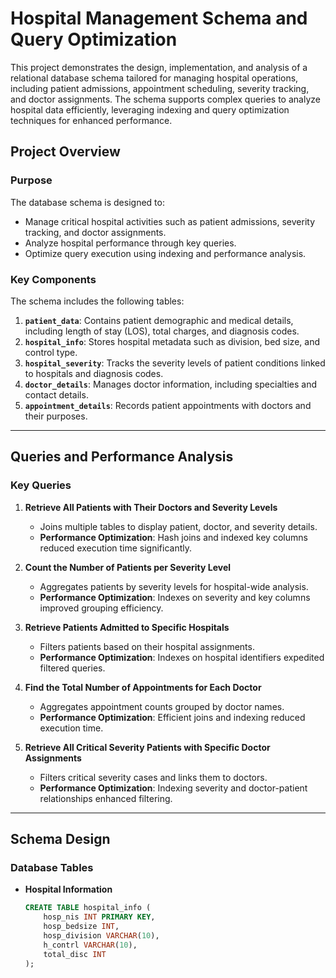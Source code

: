 # Hospital Management Schema and Query Optimization

This project demonstrates the design, implementation, and analysis of a relational database schema tailored for managing hospital operations, including patient admissions, appointment scheduling, severity tracking, and doctor assignments. The schema supports complex queries to analyze hospital data efficiently, leveraging indexing and query optimization techniques for enhanced performance.

## Project Overview

### Purpose
The database schema is designed to:
- Manage critical hospital activities such as patient admissions, severity tracking, and doctor assignments.
- Analyze hospital performance through key queries.
- Optimize query execution using indexing and performance analysis.

### Key Components
The schema includes the following tables:
1. **`patient_data`**: Contains patient demographic and medical details, including length of stay (LOS), total charges, and diagnosis codes.
2. **`hospital_info`**: Stores hospital metadata such as division, bed size, and control type.
3. **`hospital_severity`**: Tracks the severity levels of patient conditions linked to hospitals and diagnosis codes.
4. **`doctor_details`**: Manages doctor information, including specialties and contact details.
5. **`appointment_details`**: Records patient appointments with doctors and their purposes.

---

## Queries and Performance Analysis

### Key Queries
1. **Retrieve All Patients with Their Doctors and Severity Levels**
   - Joins multiple tables to display patient, doctor, and severity details.
   - **Performance Optimization**: Hash joins and indexed key columns reduced execution time significantly.

2. **Count the Number of Patients per Severity Level**
   - Aggregates patients by severity levels for hospital-wide analysis.
   - **Performance Optimization**: Indexes on severity and key columns improved grouping efficiency.

3. **Retrieve Patients Admitted to Specific Hospitals**
   - Filters patients based on their hospital assignments.
   - **Performance Optimization**: Indexes on hospital identifiers expedited filtered queries.

4. **Find the Total Number of Appointments for Each Doctor**
   - Aggregates appointment counts grouped by doctor names.
   - **Performance Optimization**: Efficient joins and indexing reduced execution time.

5. **Retrieve All Critical Severity Patients with Specific Doctor Assignments**
   - Filters critical severity cases and links them to doctors.
   - **Performance Optimization**: Indexing severity and doctor-patient relationships enhanced filtering.

---

## Schema Design

### Database Tables
- **Hospital Information**
  ```sql
  CREATE TABLE hospital_info (
      hosp_nis INT PRIMARY KEY,
      hosp_bedsize INT,
      hosp_division VARCHAR(10),
      h_contrl VARCHAR(10),
      total_disc INT
  );
